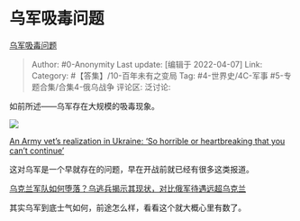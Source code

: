 # 乌军吸毒问题
[乌军吸毒问题](https://zhuanlan.zhihu.com/p/494652620)

> Author: #0-Anonymity
> Last update: [编辑于 2022-04-07]
> Link:
> Category: #【答集】/10-百年未有之变局
> Tag: #4-世界史/4C-军事 #5-专题合集/合集4-俄乌战争
> 评论区:
> 泛讨论:

如前所述——乌军存在大规模的吸毒现象。

![](https://pic3.zhimg.com/v2-e41dc9e2b7a5bb056d32f529504d4706_b.jpg)

[An Army vet’s realization in Ukraine: ‘So horrible or heartbreaking that you can’t continue’](https://link.zhihu.com/?target=https%3A//taskandpurpose.com/news/ukraine-russia-war-army-veteran-volunteer/%3Famp)

这对乌军是一个早就存在的问题，早在开战前就已经有很多这类报道。

[乌克兰军队如何堕落？乌逃兵揭示其现状，对比俄军待遇远超乌克兰​](https://link.zhihu.com/?target=https%3A//xw.qq.com/cmsid/20210228A07ICI00%3Ff%3Dnewdc)

其实乌军到底士气如何，前途怎么样，看看这个就大概心里有数了。
